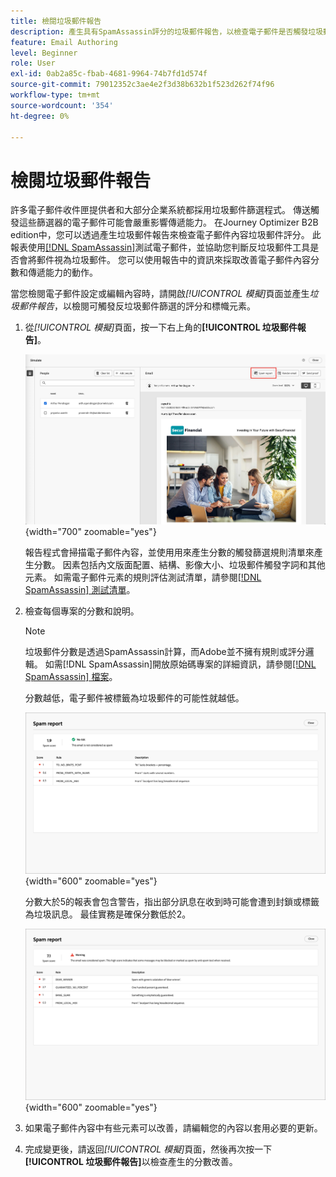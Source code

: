 ```yaml
---
title: 檢閱垃圾郵件報告
description: 產生具有SpamAssassin評分的垃圾郵件報告，以檢查電子郵件是否觸發垃圾郵件篩選器，並改善Journey Optimizer B2B edition中的傳遞能力。
feature: Email Authoring
level: Beginner
role: User
exl-id: 0ab2a85c-fbab-4681-9964-74b7fd1d574f
source-git-commit: 79012352c3ae4e2f3d38b632b1f523d262f74f96
workflow-type: tm+mt
source-wordcount: '354'
ht-degree: 0%

---
```


# 檢閱垃圾郵件報告

許多電子郵件收件匣提供者和大部分企業系統都採用垃圾郵件篩選程式。 傳送觸發這些篩選器的電子郵件可能會嚴重影響傳遞能力。 在Journey Optimizer B2B edition中，您可以透過產生垃圾郵件報告來檢查電子郵件內容垃圾郵件評分。 此報表使用[[!DNL SpamAssassin]](https://spamassassin.apache.org/)測試電子郵件，並協助您判斷反垃圾郵件工具是否會將郵件視為垃圾郵件。 您可以使用報告中的資訊來採取改善電子郵件內容分數和傳遞能力的動作。

當您檢閱電子郵件設定或編輯內容時，請開啟&#x200B;_[!UICONTROL 模擬]_&#x200B;頁面並產生&#x200B;_垃圾郵件報告_，以檢閱可觸發反垃圾郵件篩選的評分和標幟元素。

1. 從&#x200B;_[!UICONTROL 模擬]_&#x200B;頁面，按一下右上角的&#x200B;**[!UICONTROL 垃圾郵件報告]**。

   ![垃圾郵件報告按鈕](./assets/email-spam-report-button.png){width="700" zoomable="yes"}

   報告程式會掃描電子郵件內容，並使用用來產生分數的觸發篩選規則清單來產生分數。 因素包括內文版面配置、結構、影像大小、垃圾郵件觸發字詞和其他元素。 如需電子郵件元素的規則評估測試清單，請參閱[[!DNL SpamAssassin] 測試清單](https://spamassassin.apache.org/old/tests_3_0_x.html)。

1. 檢查每個專案的分數和說明。

   >[!NOTE]
   >
   >垃圾郵件分數是透過SpamAssassin計算，而Adobe並不擁有規則或評分邏輯。 如需[!DNL SpamAssassin]開放原始碼專案的詳細資訊，請參閱[[!DNL SpamAssassin] 檔案](https://cwiki.apache.org/confluence/display/SPAMASSASSIN/)。

   分數越低，電子郵件被標籤為垃圾郵件的可能性就越低。

   ![垃圾郵件報告正面分數](./assets/email-spam-report-positive.png){width="600" zoomable="yes"}

   分數大於5的報表會包含警告，指出部分訊息在收到時可能會遭到封鎖或標籤為垃圾訊息。 最佳實務是確保分數低於2。

   ![垃圾郵件報告消極分數](./assets/email-spam-report-negative.png){width="600" zoomable="yes"}

1. 如果電子郵件內容中有些元素可以改善，請編輯您的內容以套用必要的更新。

1. 完成變更後，請返回&#x200B;_[!UICONTROL 模擬]_&#x200B;頁面，然後再次按一下&#x200B;**[!UICONTROL 垃圾郵件報告]**&#x200B;以檢查產生的分數改善。
